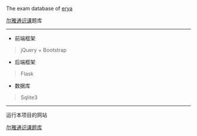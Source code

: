 The exam database of [erya](http://tsk.erya100.com)

[尔雅通识课](http://tsk.erya100.com)题库

---

* 前端框架

> jQuery + Bootstrap

* 后端框架

> Flask

* 数据库

> Sqlite3

---

运行本项目的网站

[尔雅通识课题库](http://erya.hang.im)

